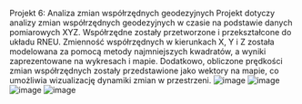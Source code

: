 Projekt 6: Analiza zmian współrzędnych geodezyjnych
Projekt dotyczy analizy zmian współrzędnych geodezyjnych w czasie na podstawie danych pomiarowych XYZ. Współrzędne zostały przetworzone i przekształcone do układu RNEU. Zmienność współrzędnych w kierunkach X, Y i Z została modelowana za pomocą metody najmniejszych kwadratów, a wyniki zaprezentowane na wykresach i mapie. Dodatkowo, obliczone prędkości zmian współrzędnych zostały przedstawione jako wektory na mapie, co umożliwia wizualizację dynamiki zmian w przestrzeni.
![image](https://github.com/user-attachments/assets/f5ad7f77-1555-4d51-a8f8-13cd0d5e77f5)
![image](https://github.com/user-attachments/assets/a19ba9cf-4458-44bf-bc75-fe23425b5d14)
![image](https://github.com/user-attachments/assets/c5cb225b-8b06-477b-89d8-29ad03a2d1a9)
![image](https://github.com/user-attachments/assets/2f1d15e6-724d-49a4-b951-8d65a445f78e)
